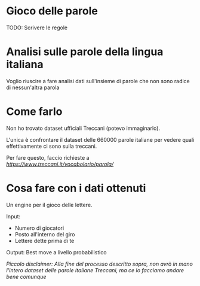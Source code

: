 # Gioco delle parole
TODO: Scrivere le regole

# Analisi sulle parole della lingua italiana 
Voglio riuscire a fare analisi dati sull'insieme di parole che non sono radice di nessun'altra parola 

# Come farlo 
Non ho trovato dataset ufficiali Treccani (potevo immaginarlo).


L'unica è confrontare il dataset delle 660000 parole italiane per vedere quali effettivamente ci sono sulla treccani.


Per fare questo, faccio richieste a _https://www.treccani.it/vocabolario/parola/_ 

# Cosa fare con i dati ottenuti
Un engine per il gioco delle lettere.


Input:
* Numero di giocatori
* Posto all'interno del giro
* Lettere dette prima di te

Output:
Best move a livello probabilistico


 
_Piccolo disclaimer: Alla fine del processo descritto sopra, non avrò in mano l'intero dataset delle parole italiane Treccani, ma ce lo facciamo andare bene comunque_ 

